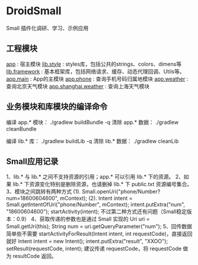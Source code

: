 # DroidSmall

Small 插件化调研、学习、示例应用

## 工程模块

[app](https://github.com/sfsheng0322/DroidSmall/tree/master/app) : 宿主模块
[lib.style](https://github.com/sfsheng0322/DroidSmall/tree/master/lib.style) : styles库，包括公共的strings、colors、dimens等
[lib.framework](https://github.com/sfsheng0322/DroidSmall/tree/master/lib.framework) : 基本框架库，包括网络请求、缓存、动态代理回调、Utils等。
[app.main](https://github.com/sfsheng0322/DroidSmall/tree/master/app.main) : App的主模块
[app.phone](https://github.com/sfsheng0322/DroidSmall/tree/master/app.phone) : 查询手机号码归属地模块
[app.weather](https://github.com/sfsheng0322/DroidSmall/tree/master/app.weather) : 查询北京天气模块
[app.shanghai.weather](https://github.com/sfsheng0322/DroidSmall/tree/master/app.shanghai.weather) : 查询上海天气模块


## 业务模块和库模块的编译命令

编译 app.* 模块： ./gradlew buildBundle -q
清除 app.* 数据： ./gradlew cleanBundle

编译 lib.* 库： ./gradlew buildLib -q
清除 lib.* 数据： ./gradlew cleanLib

## Small应用记录

1、lib.* 与 lib.* 之间不支持资源的引用；app.* 可以引用 lib.* 下的资源。
2、如果 lib.* 下资源变化特别是删除资源，也请删掉 lib.* 下 public.txt 资源编号集合。
3、模块之间跳转有两种方式
    (1). Small.openUri("phone/Number?num=18600604600", mContext);
    (2). Intent intent = Small.getIntentOfUri("phone/Number", mContext);
         intent.putExtra("num", "18600604600");
         startActivity(intent);
         不过第二种方式还有问题（Small稳定版本：0.9）
4、获取传递的参数也是通过 Small 实现的
    Uri uri = Small.getUri(this);
    String num = uri.getQueryParameter("num");
5、回传数据简单些不需要 startActivityForResult(Intent intent, int requestCode)，直接返回就好
    Intent intent = new Intent();
    intent.putExtra("result", "XXOO");
    setResult(requestCode, intent);
    建议传递 requestCode，将 requestCode 做为 resultCode 返回。